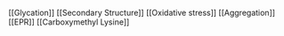 [[Glycation]]
[[Secondary Structure]]
[[Oxidative stress]]
[[Aggregation]]
[[EPR]]
[[Carboxymethyl Lysine]]
